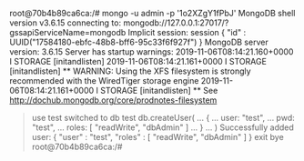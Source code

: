 root@70b4b89ca6ca:/# mongo -u admin -p '1o2XZgY1fPbJ'
MongoDB shell version v3.6.15
connecting to: mongodb://127.0.0.1:27017/?gssapiServiceName=mongodb
Implicit session: session { "id" : UUID("17584180-ebfc-48b8-bff6-95c33f6f927f") }
MongoDB server version: 3.6.15
Server has startup warnings: 
2019-11-06T08:14:21.160+0000 I STORAGE  [initandlisten] 
2019-11-06T08:14:21.161+0000 I STORAGE  [initandlisten] ** WARNING: Using the XFS filesystem is strongly recommended with the WiredTiger storage engine
2019-11-06T08:14:21.161+0000 I STORAGE  [initandlisten] **          See http://dochub.mongodb.org/core/prodnotes-filesystem
> use test
switched to db test
> db.createUser(
...    {
...      user: "test",
...      pwd: "test",
...      roles: [ "readWrite", "dbAdmin" ]
...    }
... )
Successfully added user: { "user" : "test", "roles" : [ "readWrite", "dbAdmin" ] }
> exit
bye
root@70b4b89ca6ca:/# 
